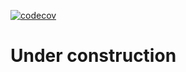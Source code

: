 [![codecov](https://codecov.io/gh/nichmor/datum_pump_bot/branch/master/graph/badge.svg?token=HvhvFP9Khn)](https://codecov.io/gh/nichmor/datum_pump_bot)

# Under construction